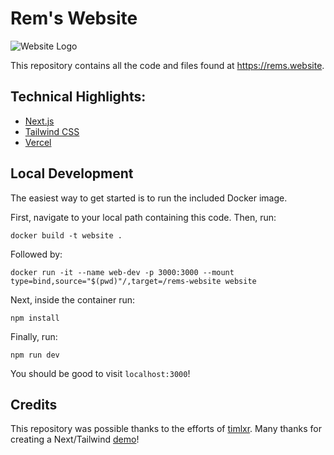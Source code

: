 # Rem's Website

![Website Logo](https://user-images.githubusercontent.com/121993039/212445894-137f7fb4-9491-4e4b-98e5-d3c62de6a832.png)

This repository contains all the code and files found at https://rems.website.

## Technical Highlights:

- [Next.js](https://nextjs.org/)
- [Tailwind CSS](https://tailwindcss.com/)
- [Vercel](https://vercel.com)

## Local Development

The easiest way to get started is to run the included Docker image.

First, navigate to your local path containing this code. Then, run:

`docker build -t website .`

Followed by:

`docker run -it --name web-dev -p 3000:3000 --mount type=bind,source="$(pwd)"/,target=/rems-website website`

Next, inside the container run:

`npm install`

Finally, run:

`npm run dev`

You should be good to visit `localhost:3000`!

## Credits

This repository was possible thanks to the efforts of [timlxr](https://github.com/timlrx). Many thanks for creating a Next/Tailwind [demo](https://github.com/timlrx/tailwind-nextjs-starter-blog)!